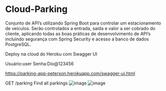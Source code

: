 # Cloud-Parking

Conjunto de API’s utilizando Spring Boot para controlar um estacionamento de veículos. Serão controlados a entrada, saída e valor a ser cobrado do cliente, aplicando todas as boas práticas de desenvolvimento de API’s incluindo segurança com Spring Security e acesso a banco de dados PostgreSQL.



Deploy na cloud do Heroku com Swagger UI

Usuário:user
Senha:Dio@123456

https://parking-app-peterson.herokuapp.com/swagger-ui.html


GET /parking Find all parkings
![image](https://user-images.githubusercontent.com/84036142/183156788-85632f69-456c-4509-9ffe-4fb4a81f8598.png)
![image](https://user-images.githubusercontent.com/84036142/183156841-9a9f75df-7b51-4ac6-a458-41177fd0ced0.png)
